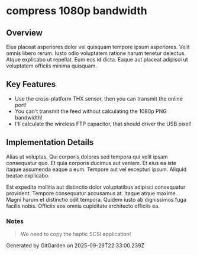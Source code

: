 # compress 1080p bandwidth

## Overview
Eius placeat asperiores dolor vel quisquam tempore ipsum asperiores. Velit omnis libero rerum. Iusto odio voluptatem ratione harum tenetur delectus. Atque explicabo ut repellat. Eum eos id dicta. Eaque aut placeat adipisci ut voluptatem officiis minima quisquam.

## Key Features
- Use the cross-platform THX sensor, then you can transmit the online port!
- You can't transmit the feed without calculating the 1080p PNG bandwidth!
- I'll calculate the wireless FTP capacitor, that should driver the USB pixel!

## Implementation Details
Alias ut voluptas. Qui corporis dolores sed tempora qui velit ipsam consequatur quo. Et quia corporis ducimus aut veniam. Et eius ea iste itaque assumenda eaque a eum. Tempore aut vel excepturi ipsum. Aliquid beatae explicabo.
 Est expedita mollitia aut distinctio dolor voluptatibus adipisci consequatur provident. Tempore consequatur accusamus at. Itaque atque maxime. Magni harum et distinctio odit tempora. Quidem iusto ab dignissimos fuga facilis nobis. Officiis eos omnis cupiditate architecto officiis ea.

### Notes
> We need to copy the haptic SCSI application!

Generated by GitGarden on 2025-09-29T22:33:00.239Z